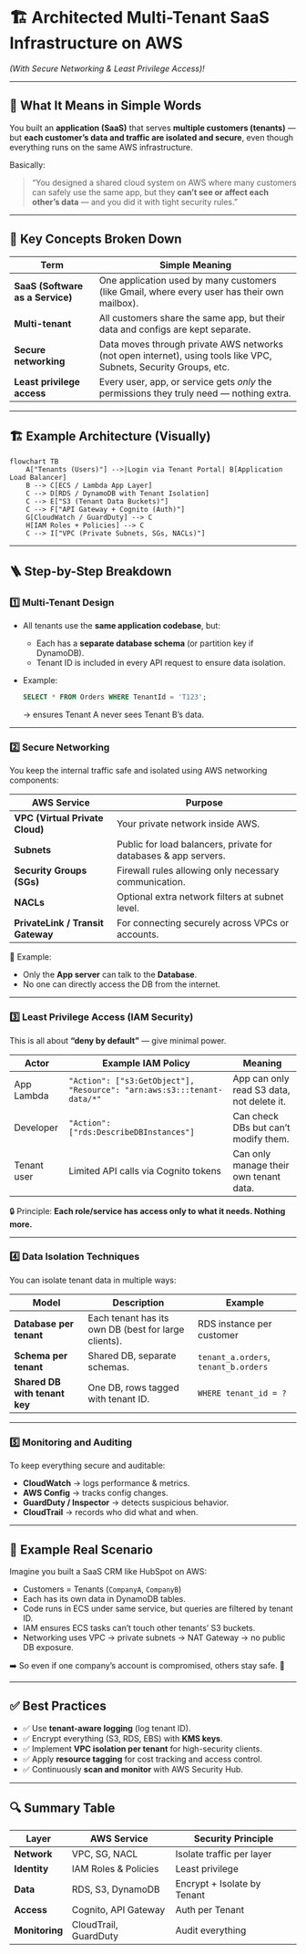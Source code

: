 # 🏗️ Architected Multi-Tenant SaaS Infrastructure on AWS

_(With Secure Networking & Least Privilege Access)!_

---

## 📖 **What It Means in Simple Words**

You built an **application (SaaS)** that serves **multiple customers (tenants)** — but **each customer’s data and traffic are isolated and secure**, even though everything runs on the same AWS infrastructure.

Basically:

> “You designed a shared cloud system on AWS where many customers can safely use the same app, but they **can’t see or affect each other’s data** — and you did it with tight security rules.”

---

## 🧩 Key Concepts Broken Down

| Term                             | Simple Meaning                                                                                                    |
| -------------------------------- | ----------------------------------------------------------------------------------------------------------------- |
| **SaaS (Software as a Service)** | One application used by many customers (like Gmail, where every user has their own mailbox).                      |
| **Multi-tenant**                 | All customers share the same app, but their data and configs are kept separate.                                   |
| **Secure networking**            | Data moves through private AWS networks (not open internet), using tools like VPC, Subnets, Security Groups, etc. |
| **Least privilege access**       | Every user, app, or service gets _only_ the permissions they truly need — nothing extra.                          |

---

## 🏗️ Example Architecture (Visually)

```mermaid
flowchart TB
    A["Tenants (Users)"] -->|Login via Tenant Portal| B[Application Load Balancer]
    B --> C[ECS / Lambda App Layer]
    C --> D[RDS / DynamoDB with Tenant Isolation]
    C --> E["S3 (Tenant Data Buckets)"]
    C --> F["API Gateway + Cognito (Auth)"]
    G[CloudWatch / GuardDuty] --> C
    H[IAM Roles + Policies] --> C
    C --> I["VPC (Private Subnets, SGs, NACLs)"]
```

---

## 🪜 **Step-by-Step Breakdown**

### 1️⃣ **Multi-Tenant Design**

- All tenants use the **same application codebase**, but:

  - Each has a **separate database schema** (or partition key if DynamoDB).
  - Tenant ID is included in every API request to ensure data isolation.

- Example:

  ```sql
  SELECT * FROM Orders WHERE TenantId = 'T123';
  ```

  → ensures Tenant A never sees Tenant B’s data.

---

### 2️⃣ **Secure Networking**

You keep the internal traffic safe and isolated using AWS networking components:

| AWS Service                       | Purpose                                                         |
| --------------------------------- | --------------------------------------------------------------- |
| **VPC (Virtual Private Cloud)**   | Your private network inside AWS.                                |
| **Subnets**                       | Public for load balancers, private for databases & app servers. |
| **Security Groups (SGs)**         | Firewall rules allowing only necessary communication.           |
| **NACLs**                         | Optional extra network filters at subnet level.                 |
| **PrivateLink / Transit Gateway** | For connecting securely across VPCs or accounts.                |

🧠 Example:

- Only the **App server** can talk to the **Database**.
- No one can directly access the DB from the internet.

---

### 3️⃣ **Least Privilege Access (IAM Security)**

This is all about **“deny by default”** — give minimal power.

| Actor       | Example IAM Policy                                                     | Meaning                                   |
| ----------- | ---------------------------------------------------------------------- | ----------------------------------------- |
| App Lambda  | `"Action": ["s3:GetObject"], "Resource": "arn:aws:s3:::tenant-data/*"` | App can only read S3 data, not delete it. |
| Developer   | `"Action": ["rds:DescribeDBInstances"]`                                | Can check DBs but can’t modify them.      |
| Tenant user | Limited API calls via Cognito tokens                                   | Can only manage their own tenant data.    |

🔒 Principle:
**Each role/service has access only to what it needs. Nothing more.**

---

### 4️⃣ **Data Isolation Techniques**

You can isolate tenant data in multiple ways:

| Model                         | Description                                          | Example                              |
| ----------------------------- | ---------------------------------------------------- | ------------------------------------ |
| **Database per tenant**       | Each tenant has its own DB (best for large clients). | RDS instance per customer            |
| **Schema per tenant**         | Shared DB, separate schemas.                         | `tenant_a.orders`, `tenant_b.orders` |
| **Shared DB with tenant key** | One DB, rows tagged with tenant ID.                  | `WHERE tenant_id = ?`                |

---

### 5️⃣ **Monitoring and Auditing**

To keep everything secure and auditable:

- **CloudWatch** → logs performance & metrics.
- **AWS Config** → tracks config changes.
- **GuardDuty / Inspector** → detects suspicious behavior.
- **CloudTrail** → records who did what and when.

---

## 📝 **Example Real Scenario**

Imagine you built a SaaS CRM like HubSpot on AWS:

- Customers = Tenants (`CompanyA`, `CompanyB`)
- Each has its own data in DynamoDB tables.
- Code runs in ECS under same service, but queries are filtered by tenant ID.
- IAM ensures ECS tasks can’t touch other tenants’ S3 buckets.
- Networking uses VPC → private subnets → NAT Gateway → no public DB exposure.

➡️ So even if one company’s account is compromised, others stay safe. 💪

---

## ✅ **Best Practices**

- ✅ Use **tenant-aware logging** (log tenant ID).
- ✅ Encrypt everything (S3, RDS, EBS) with **KMS keys**.
- ✅ Implement **VPC isolation per tenant** for high-security clients.
- ✅ Apply **resource tagging** for cost tracking and access control.
- ✅ Continuously **scan and monitor** with AWS Security Hub.

---

## 🔍 **Summary Table**

| Layer          | AWS Service           | Security Principle          |
| -------------- | --------------------- | --------------------------- |
| **Network**    | VPC, SG, NACL         | Isolate traffic per layer   |
| **Identity**   | IAM Roles & Policies  | Least privilege             |
| **Data**       | RDS, S3, DynamoDB     | Encrypt + Isolate by Tenant |
| **Access**     | Cognito, API Gateway  | Auth per Tenant             |
| **Monitoring** | CloudTrail, GuardDuty | Audit everything            |
